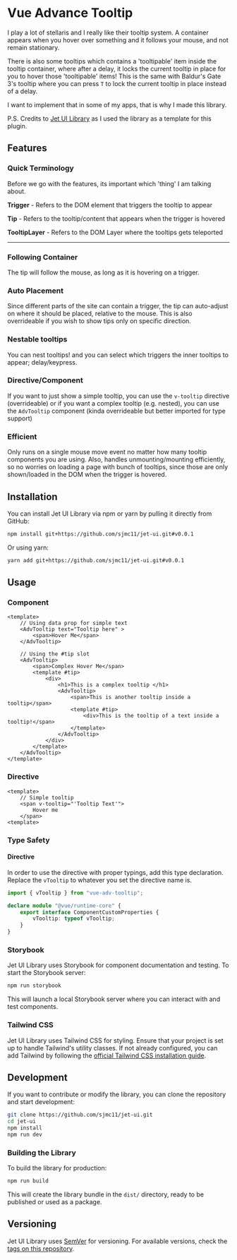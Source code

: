 # Vue Advance Tooltip

I play a lot of stellaris and I really like their tooltip system. A container appears when you hover over something and it follows your mouse, and not remain stationary.

There is also some tooltips which contains a 'tooltipable' item inside the tooltip container, where after a delay, it locks the current tooltip in place for you to hover those 'tooltipable' items! This is the same with Baldur's Gate 3's tooltip where you can press `T` to lock the current tooltip in place instead of a delay.

I want to implement that in some of my apps, that is why I made this library.

P.S. Credits to [Jet UI Library](https://github.com/sjmc11/jet-ui.git#v0.0.1) as I used the library as a template for this plugin.

## Features

### Quick Terminology

Before we go with the features, its important which 'thing' I am talking about.

**Trigger** - Refers to the DOM element that triggers the tooltip to appear

**Tip** - Refers to the tooltip/content that appears when the trigger is hovered

**TooltipLayer** - Refers to the DOM Layer where the tooltips gets teleported

---

### Following Container

The tip will follow the mouse, as long as it is hovering on a trigger.

### Auto Placement

Since different parts of the site can contain a trigger, the tip can auto-adjust on where it should be placed, relative to the mouse. This is also overrideable if you wish to show tips only on specific direction.

### Nestable tooltips

You can nest tooltips! and you can select which triggers the inner tooltips to appear; delay/keypress.

### Directive/Component

If you want to just show a simple tooltip, you can use the `v-tooltip` directive (overrideable) or if you want a complex tooltip (e.g. nested), you can use the `AdvTooltip` component (kinda overrideable but better imported for type support)

### Efficient

Only runs on a single mouse move event no matter how many tooltip components you are using. Also, handles unmounting/mounting efficiently, so no worries on loading a page with bunch of tooltips, since those are only shown/loaded in the DOM when the trigger is hovered.

## Installation

You can install Jet UI Library via npm or yarn by pulling it directly from GitHub:

```bash
npm install git+https://github.com/sjmc11/jet-ui.git#v0.0.1
```

Or using yarn:

```bash
yarn add git+https://github.com/sjmc11/jet-ui.git#v0.0.1
```

## Usage

### Component

```tsx
<template>
    // Using data prop for simple text
    <AdvTooltip text="Tooltip here" >
        <span>Hover Me</span>
    </AdvTooltip>

    // Using the #tip slot
    <AdvTooltip>
        <span>Complex Hover Me</span>
        <template #tip>
            <div>
                <h1>This is a complex tooltip </h1>
                <AdvTooltip>
                    <span>This is another tooltip inside a tooltip</span>
                    <template #tip>
                        <div>This is the tooltip of a text inside a tooltip!</span>
                    </template>
                </AdvTooltip>
            </div>
        </template>
    </AdvTooltip>
</template>
```

### Directive

```tsx
<template>
    // Simple tooltip
    <span v-tooltip="'Tooltip Text'">
        Hover me
    </span>
<template>
```

### Type Safety

#### Directive

In order to use the directive with proper typings, add this type declaration. Replace the `vTooltip` to whatever you set the directive name is.

```ts
import { vTooltip } from "vue-adv-tooltip";

declare module "@vue/runtime-core" {
    export interface ComponentCustomProperties {
        vTooltip: typeof vTooltip;
    }
}
```

### Storybook

Jet UI Library uses Storybook for component documentation and testing. To start the Storybook server:

```bash
npm run storybook
```

This will launch a local Storybook server where you can interact with and test components.

### Tailwind CSS

Jet UI Library uses Tailwind CSS for styling. Ensure that your project is set up to handle Tailwind's utility classes. If not already configured, you can add Tailwind by following the [official Tailwind CSS installation guide](https://tailwindcss.com/docs/installation).

## Development

If you want to contribute or modify the library, you can clone the repository and start development:

```bash
git clone https://github.com/sjmc11/jet-ui.git
cd jet-ui
npm install
npm run dev
```

### Building the Library

To build the library for production:

```bash
npm run build
```

This will create the library bundle in the `dist/` directory, ready to be published or used as a package.

## Versioning

Jet UI Library uses [SemVer](https://semver.org/) for versioning. For available versions, check the [tags on this repository](https://github.com/yourusername/jet-ui-library/tags).
